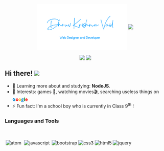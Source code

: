 <p align="center">
    <img align="center" width="280" src="sig.png" />
    <img align="center" width="510" src="banner.gif" />
</p>

<p align="center">
    <img
      align="center"
      src="https://github-readme-stats.vercel.app/api/top-langs/?username=dhruvkrishnavaid&layout=compact"
    />
    <img
      align="center"
         height="140"
      src="https://github-readme-stats.vercel.app/api?username=dhruvkrishnavaid&count_private=true&show_icons=true&custom_title=Github%20Status&hide=issues"
    />
</p>

## Hi there! <img src="https://raw.githubusercontent.com/iampavangandhi/iampavangandhi/master/gifs/Hi.gif" width="30px">

-   🌱 Learning more about and studying: **NodeJS**.
-   💙 Interests: games 👾, watching movies🎬, searching useless things on <a href="https://www.google.com/" style="text-decoration:none"><strong><font face="open sans" color="#0288d1">G</font><font face="open sans" color="red">o</font><font face="open sans" color="#FFBF00">o</font><font face="open sans" color="#0288d1">g</font><font face="open sans" color="green">l</font><font face="open sans" color="red">e</font></strong></a>
- ⚡ Fun fact: I'm a school boy who is currently in Class 9<sup>th</sup> !

### Languages and Tools

<br/>

<p align="left">
  <a href="https://atom.io" target="_blank" style="text-decoration:none">
    <img
    src="https://devicon.dev/devicon.git/icons/atom/atom-original.svg"
    alt="atom"
    width="40"
    height="40"
    style="margin:2.5px"
    />
  </a>
  <a href="https://developer.mozilla.org/en-US/docs/Web/JavaScript" target="_blank" style="text-decoration:none">
    <img
    src="https://devicons.github.io/devicon/devicon.git/icons/javascript/javascript-original.svg"
    alt="javascript"
    width="40"
    height="40"
    style="margin:2.5px"
    />
  </a>
  <a href="https://getbootstrap.com" target="_blank" style="text-decoration:none">
    <img
    src="https://devicon.dev/devicon.git/icons/bootstrap/bootstrap-plain.svg"
    alt="bootstrap"
    width="40"
    height="40"
    style="margin"
    />
  </a>
  <a href="https://developer.mozilla.org/en-US/docs/Web/css" target="_blank" style="text-decoration:none">
  <img
    src="https://devicon.dev/devicon.git/icons/css3/css3-plain-wordmark.svg"
    alt="css3"
    width="40"
    height="40"
    />
  </a>
  <a href="https://developer.mozilla.org/en-US/docs/Web/html" target="_blank" style="text-decoration:none">
    <img
    src="https://devicon.dev/devicon.git/icons/html5/html5-plain-wordmark.svg"
    alt="html5"
    width="40"
    height="40"
    />
  </a>
  <a href="https://jquery.com" target="_blank" style="text-decoration:none">
    <img
    src="https://devicon.dev/devicon.git/icons/jquery/jquery-plain-wordmark.svg"
    alt="jquery"
    width="40"
    height="40"
/>
</a>
</p>
